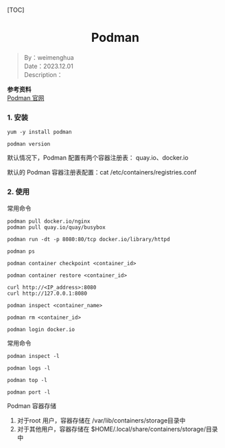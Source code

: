[TOC]

<h1 align="center">Podman</h1>

> By：weimenghua  
> Date：2023.12.01  
> Description：  

**参考资料**  
[Podman 官网](https://podman.io/)



### 1. 安装

```
yum -y install podman

podman version
```

默认情况下，Podman 配置有两个容器注册表： quay.io、docker.io

默认的 Podman 容器注册表配置：cat /etc/containers/registries.conf



### 2. 使用

常用命令
```
podman pull docker.io/nginx
podman pull quay.io/quay/busybox

podman run -dt -p 8080:80/tcp docker.io/library/httpd

podman ps

podman container checkpoint <container_id>

podman container restore <container_id>

curl http://<IP_address>:8080
curl http://127.0.0.1:8080

podman inspect <container_name>

podman rm <container_id>

podman login docker.io
```

常用命令
```
podman inspect -l

podman logs -l

podman top -l

podman port -l
```


Podman 容器存储
1. 对于root 用户，容器存储在 /var/lib/containers/storage目录中
2. 对于其他用户，容器存储在 $HOME/.local/share/containers/storage/目录中